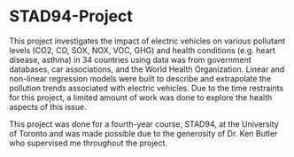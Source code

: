 # STAD94-Project

This project investigates the impact of electric vehicles on various pollutant levels (CO2, CO, SOX, NOX, VOC, GHG) and health conditions (e.g. heart disease, asthma) in 34 countries using data was from government databases, car associations, and the World Health Organization. Linear and non-linear regression models were built to describe and extrapolate the pollution trends associated with electric vehicles. Due to the time restraints for this project, a limited amount of work was done to explore the health aspects of this issue.

This project was done for a fourth-year course, STAD94, at the University of Toronto and was made possible due to the generosity of Dr. Ken Butler who supervised me throughout the project.
